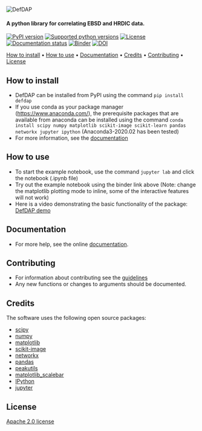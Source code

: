![DefDAP](https://defdap.readthedocs.io/en/latest/_images/logo.png)
#### A python library for correlating EBSD and HRDIC data.

[![PyPI version](https://img.shields.io/pypi/v/defdap "PyPI version")](https://pypi.org/project/defdap)
[![Supported python versions](https://img.shields.io/pypi/pyversions/defdap "Supported python versions")](https://pypi.org/project/defdap)
[![License](https://img.shields.io/github/license/mechmicroman/defdap "License")](https://github.com/MechMicroMan/DefDAP/blob/master/LICENSE)
[![Documentation status](https://readthedocs.org/projects/defdap/badge/?version=latest "Documentation status")](https://defdap.readthedocs.io/en/latest/?badge=latest)
[![Binder](https://mybinder.org/badge_logo.svg "Try on binder")](https://mybinder.org/v2/gh/MechMicroMan/DefDAP/master?filepath=example_notebook.ipynb)
[![DOI](https://zenodo.org/badge/DOI/10.5281/zenodo.3688096.svg "DOI")](https://doi.org/10.5281/zenodo.3688096)

[How to install](#how-to-install "How to install") •
[How to use](#how-to-use "How to use") •
[Documentation](#documentation "Documentation") •
[Credits](#credits "Credits") •
[Contributing](#contributing "Contributing") •
[License](#license "License")

## How to install
- DefDAP can be installed from PyPI using the command `pip install defdap`
- If you use conda as your package manager (https://www.anaconda.com/), the prerequisite packages that are available from anaconda can be installed using the command `conda install scipy numpy matplotlib scikit-image scikit-learn pandas networkx jupyter ipython` (Anaconda3-2020.02 has been tested)
- For more information, see the [documentation](https://defdap.readthedocs.io/en/latest/installation.html)

## How to use
- To start the example notebook, use the command `jupyter lab` and click the notebook (.ipynb file)
- Try out the example notebook using the binder link above (Note: change the matplotlib plotting mode to inline, some of the interactive features will not work)
- Here is a video demonstrating the basic functionality of the package: [DefDAP demo](http://www.youtube.com/watch?v=JIbc7F-nFSQ "DefDAP demo")

## Documentation
- For more help, see the online [documentation](https://defdap.readthedocs.io/).

## Contributing
- For information about contributing see the [guidelines](https://defdap.readthedocs.io/en/latest/contributing.html)
- Any new functions or changes to arguments should be documented.

## Credits
The software uses the following open source packages:

- [scipy](http://scipy.org/)
- [numpy](http://numpy.org/)
- [matplotlib](http://matplotlib.org/)
- [scikit-image](http://scikit-image.org/)
- [networkx](https://networkx.github.io/)
- [pandas](http://pandas.pydata.org)
- [peakutils](https://peakutils.readthedocs.io/en/latest/)
- [matplotlib_scalebar](https://pypi.org/project/matplotlib-scalebar/)
- [IPython](https://ipython.org/)
- [jupyter](https://jupyter.org/)

## License
[Apache 2.0 license](https://www.apache.org/licenses/LICENSE-2.0)
